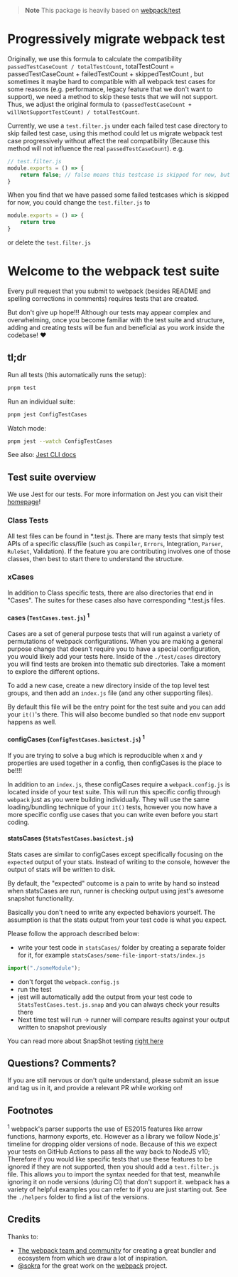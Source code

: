 >**Note**
> This package is heavily based on [webpack/test](https://github.com/webpack/webpack/tree/main/test)

# Progressively migrate webpack test

Originally, we use this formula to calculate the compatibility `passedTestCaseCount / totalTestCount`, totalTestCount = passedTestCaseCount + failedTestCount + skippedTestCount , but sometimes it maybe hard to compatible with all webpack test cases for some reasons (e.g. performance, legacy feature that we don't want to support), we need a method to skip these tests that we will not support. Thus, we adjust the original formula to `(passedTestCaseCount + willNotSupportTestCount) / totalTestCount`.

Currently, we use a `test.filter.js` under each failed test case directory to skip failed test case, using this method could let us migrate webpack test case progressively without affect the real compatibility (Because this method will not influence the real `passedTestCaseCount`).
e.g.

```js
// test.filter.js
module.exports = () => {
    return false; // false means this testcase is skipped for now, but maybe we will support in the future, `-1` means this test case we don't want to compatible with, this related to `willNotSupportTest`.
}

```

When you find that we have passed some failed testcases which is skipped for now, you could change the `test.filter.js` to

```js
module.exports = () => {
    return true
}

```

or delete the `test.filter.js`

# Welcome to the webpack test suite

Every pull request that you submit to webpack (besides README and spelling corrections in comments) requires tests that are created.

But don't give up hope!!! Although our tests may appear complex and overwhelming, once you become familiar with the test suite and structure, adding and creating tests will be fun and beneficial as you work inside the codebase! ❤

## tl;dr

Run all tests (this automatically runs the setup):

```sh
pnpm test
```

Run an individual suite:

```sh
pnpm jest ConfigTestCases
```

Watch mode:

```sh
pnpm jest --watch ConfigTestCases
```

See also: [Jest CLI docs](https://jestjs.io/docs/cli)

## Test suite overview

We use Jest for our tests. For more information on Jest you can visit their [homepage](https://jestjs.io/)!

### Class Tests

All test files can be found in *.test.js. There are many tests that simply test APIs of a specific class/file (such as `Compiler`, `Errors`, Integration, `Parser`, `RuleSet`, Validation).
If the feature you are contributing involves one of those classes, then best to start there to understand the structure.

### xCases

In addition to Class specific tests, there are also directories that end in "Cases". The suites for these cases also have corresponding *.test.js files.

#### cases (`TestCases.test.js`) <sup>1</sup>

Cases are a set of general purpose tests that will run against a variety of permutations of webpack configurations. When you are making a general purpose change that doesn't require you to have a special configuration, you would likely add your tests here. Inside of the `./test/cases` directory you will find tests are broken into thematic sub directories. Take a moment to explore the different options.

To add a new case, create a new directory inside of the top level test groups, and then add an `index.js` file (and any other supporting files).

By default this file will be the entry point for the test suite and you can add your `it()`'s there. This will also become bundled so that node env support happens as well.

#### configCases (`ConfigTestCases.basictest.js`) <sup>1</sup>

If you are trying to solve a bug which is reproducible when x and y properties are used together in a config, then configCases is the place to be!!!!

In addition to an `index.js`, these configCases require a `webpack.config.js` is located inside of your test suite. This will run this specific config through `webpack` just as you were building individually. They will use the same loading/bundling technique of your `it()` tests, however you now have a more specific config use cases that you can write even before you start coding.

#### statsCases (`StatsTestCases.basictest.js`)

Stats cases are similar to configCases except specifically focusing on the `expected` output of your stats. Instead of writing to the console, however the output of stats will be written to disk.

By default, the "expected" outcome is a pain to write by hand so instead when statsCases are run, runner is checking output using jest's awesome snapshot functionality.

Basically you don't need to write any expected behaviors yourself. The assumption is that the stats output from your test code is what you expect.

Please follow the approach described below:

* write your test code in `statsCases/` folder by creating a separate folder for it, for example `statsCases/some-file-import-stats/index.js`

```javascript
import("./someModule");
```

* don't forget the `webpack.config.js`
* run the test
* jest will automatically add the output from your test code to `StatsTestCases.test.js.snap` and you can always check your results there
* Next time test will run -> runner will compare results against your output written to snapshot previously

You can read more about SnapShot testing [right here](https://jestjs.io/docs/snapshot-testing)

## Questions? Comments?

If you are still nervous or don't quite understand, please submit an issue and tag us in it, and provide a relevant PR while working on!

## Footnotes

<sup>1</sup> webpack's parser supports the use of ES2015 features like arrow functions, harmony exports, etc. However as a library we follow Node.js' timeline for dropping older versions of node. Because of this we expect your tests on GitHub Actions to pass all the way back to NodeJS v10; Therefore if you would like specific tests that use these features to be ignored if they are not supported, then you should add a `test.filter.js` file. This allows you to import the syntax needed for that test, meanwhile ignoring it on node versions (during CI) that don't support it. webpack has a variety of helpful examples you can refer to if you are just starting out. See the `./helpers` folder to find a list of the versions.

## Credits

Thanks to:

* [The webpack team and community](https://webpack.js.org/) for creating a great bundler and ecosystem from which we draw a lot of inspiration.
* [@sokra](https://github.com/sokra) for the great work on the [webpack](https://github.com/webpack/webpack) project.
